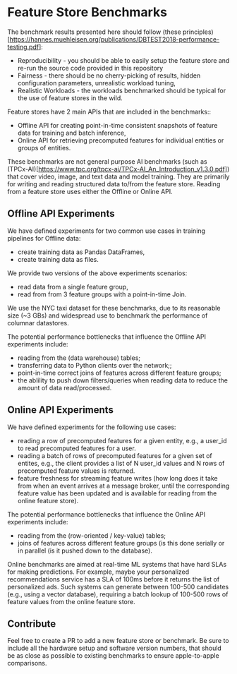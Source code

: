 # Feature Store Benchmarks

The benchmark results presented here should follow (these principles)[https://hannes.muehleisen.org/publications/DBTEST2018-performance-testing.pdf]:

 * Reproducibility - you should be able to easily setup the feature store and re-run the source code provided in this repository
 * Fairness - there should be no cherry-picking of results, hidden configuration parameters, unrealistic workload tuning,
 * Realistic Workloads - the workloads benchmarked should be typical for the use of feature stores in the wild.


Feature stores have 2 main APIs that are included in the benchmarks::

 * Offline API for creating point-in-time consistent snapshots of feature data for training and batch inference,
 * Online API for retrieving precomputed features for individual entities or groups of entities.

These benchmarks are not general purpose AI benchmarks (such as (TPCx-AI)[https://www.tpc.org/tpcx-ai/TPCx-AI_An_Introduction_v1.3.0.pdf]) that cover video, image, and text data and model training. They are primarily for writing and reading structured data to/from the feature store. Reading from a feature store uses either the Offline or Online API.

## Offline API Experiments

We have defined experiments for two common use cases in training pipelines for Offline data:

 * create training data as Pandas DataFrames,
 * create training data as files.

We provide two versions of the above experiments scenarios: 

 * read data from a single feature group,
 * read from from 3 feature groups with a point-in-time Join.

We use the NYC taxi dataset for these benchmarks, due to its reasonable size (~3 GBs) and widespread use to 
benchmark the performance of columnar datastores.

The potential performance bottlenecks that influence the Offline API experiments include:

 * reading from the (data warehouse) tables;
 * transferring data to Python clients over the network;; 
 * point-in-time correct joins of features across different feature groups;
 * the ablility to push down filters/queries when reading data to reduce the amount of data read/processed.

## Online API Experiments

We have defined experiments for the following use cases:
 * reading a row of precomputed features for a given entity, e.g., a user_id to read precomputed features for a user.
 * reading a batch of rows of precomputed features for a given set of entites, e.g., the client provides a list of N user_id values and 
   N rows of precomputed feature values is returned.
 * feature freshness for streaming feature writes (how long does it take from when an event arrives at a message broker, until the corresponding feature value has been updated and is available for reading from the online feature store).

The potential performance bottlenecks that influence the Online API experiments include:

 * reading from the (row-oriented / key-value) tables;
 * joins of features across different feature groups (is this done serially or in parallel (is it pushed down to the database).

Online benchmarks are aimed at real-time ML systems that have hard SLAs for making predictions. For example, maybe your personalized
recommendations service has a SLA of 100ms before it returns the list of personalized ads. Such systems can generate between 100-500 candidates (e.g., using a vector database), requiring a batch lookup of 100-500 rows of feature values from the online feature store.


## Contribute

Feel free to create a PR to add a new feature store or benchmark. Be sure to include all the hardware setup and software version numbers, that should be as close as possible to existing benchmarks to ensure apple-to-apple comparisons.

